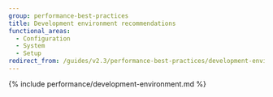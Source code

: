 ```yaml
---
group: performance-best-practices
title: Development environment recommendations
functional_areas:
  - Configuration
  - System
  - Setup
redirect_from: /guides/v2.3/performance-best-practices/development-environment.html
---
```


{% include performance/development-environment.md %}

